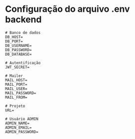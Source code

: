 # Configuração do arquivo .env backend

```env
# Banco de dados
DB_HOST=
DB_PORT=
DB_USERNAME=
DB_PASSWORD=
DB_DATABASE=

# Autentificação
JWT_SECRET=

# Mailer
MAIL_HOST=
MAIL_PORT=
MAIL_USER=
MAIL_PASSWORD=
MAIL_FROM=

# Projeto
URL=

# Usuário ADMIN
ADMIN_NAME=
ADMIN_EMAIL=
ADMIN_PASSWORD=
```
